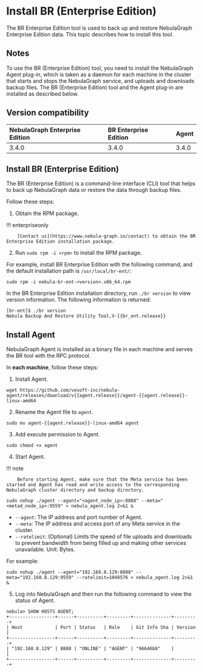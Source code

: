 # Install BR (Enterprise Edition)

The BR Enterprise Edition tool is used to back up and restore NebulaGraph Enterprise Edition data. This topic describes how to install this tool.

## Notes

To use the BR (Enterprise Edition) tool, you need to install the NebulaGraph Agent plug-in, which is taken as a daemon for each machine in the cluster that starts and stops the NebulaGraph service, and uploads and downloads backup files. The BR (Enterprise Edition) tool and the Agent plug-in are installed as described below.

## Version compatibility

|NebulaGraph Enterprise Edition|BR Enterprise Edition|Agent |
|:---|:---|:---|
|3.4.0|3.4.0|3.4.0|

## Install BR (Enterprise Edition)

The BR (Enterprise Edition) is a command-line interface (CLI) tool that helps to back up NebulaGraph data or restore the data through backup files.

Follow these steps:

1. Obtain the RPM package.
   
  !!! enterpriseonly

        [Contact us](https://www.nebula-graph.io/contact) to obtain the BR Enterprise Edition installation package.


2. Run `sudo rpm -i <rpm>` to install the RPM package.
  <!-- Make sure the correctness of steps and package name. -->
  For example, install BR Enterprise Edition with the following command, and the default installation path is `/usr/local/br-ent/`:

  `sudo rpm -i nebula-br-ent-<version>.x86_64.rpm`

In the BR Enterprise Edition installation directory, run `./br version` to view version information. The following information is returned:

```
[br-ent]$ ./br version
Nebula Backup And Restore Utility Tool,V-{{br_ent.release}}
```

## Install Agent 

NebulaGraph Agent is installed as a binary file in each machine and serves the BR tool with the RPC protocol.

In **each machine**, follow these steps:

1. Install Agent.

  ```
  wget https://github.com/vesoft-inc/nebula-agent/releases/download/v{{agent.release}}/agent-{{agent.release}}-linux-amd64
  ```

2. Rename the Agent file to `agent`.

  ```
  sudo mv agent-{{agent.release}}-linux-amd64 agent
  ```

3. Add execute permission to Agent. 
  
  ```
  sudo chmod +x agent
  ```

4. Start Agent.
  
  !!! note

        Before starting Agent, make sure that the Meta service has been started and Agent has read and write access to the corresponding NebulaGraph cluster directory and backup directory. 

  ```
  sudo nohup ./agent --agent="<agent_node_ip>:8888" --meta="<metad_node_ip>:9559" > nebula_agent.log 2>&1 &
  ```

  - `--agent`: The IP address and port number of Agent.
  - `--meta`: The IP address and access port of any Meta service in the cluster.
  - `--ratelimit`: (Optional) Limits the speed of file uploads and downloads to prevent bandwidth from being filled up and making other services unavailable. Unit: Bytes.

  For example: 

  ```
  sudo nohup ./agent --agent="192.168.8.129:8888" --meta="192.168.8.129:9559" --ratelimit=1048576 > nebula_agent.log 2>&1 &
  ```

5. Log into NebulaGraph and then run the following command to view the status of Agent.
  
  ```
  nebula> SHOW HOSTS AGENT;
  +-----------------+------+----------+---------+--------------+---------+
  | Host            | Port | Status   | Role    | Git Info Sha | Version |
  +-----------------+------+----------+---------+--------------+---------+
  | "192.168.8.129" | 8888 | "ONLINE" | "AGENT" | "96646b8"    |         |
  +-----------------+------+----------+---------+--------------+---------+  
  ```
